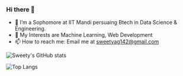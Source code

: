 ### Hi there 👋

- 🔭 I’m a Sophomore at IIT Mandi persuaing Btech in Data Science & Engineering.
- 🌱 My Interests are Machine Learning, Web Development 
- 📫 How to reach me: Email me at sweetyag142@gmail.com




![Sweety's GitHub stats](https://github-readme-stats.vercel.app/api?username=batman14-s&theme=tokyonight&show_icons=true)


![Top Langs](https://github-readme-stats.vercel.app/api/top-langs/?username=batman14-s&layout=compact&count_private=true)


